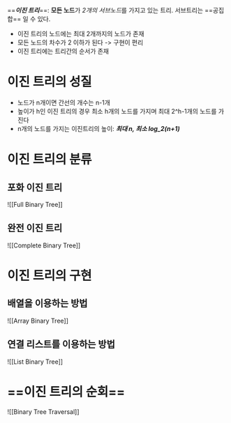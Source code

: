 ==***이진 트리***==: **모든 노드**가 *2개의 서브노드*를 가지고 있는 트리. 서브트리는 ==공집합== 일 수 있다.
- 이진 트리의 노드에는 최대 2개까지의 노드가 존재
- 모든 노드의 차수가 2 이하가 된다 -> 구현이 편리
- 이진 트리에는 트리간의 순서가 존재

# 이진 트리의 성질
- 노드가 n개이면 간선의 개수는 n-1개
- 높이가 h인 이진 트리의 경우 최소 h개의 노드를 가지며 최대 2^h-1개의 노드를 가진다
- n개의 노드를 가지는 이진트리의 높이: ***최대 n, 최소 log_2(n+1)*** 
# 이진 트리의 분류
## 포화 이진 트리
![[Full Binary Tree]]
## 완전 이진 트리
![[Complete Binary Tree]]
# 이진 트리의 구현
## 배열을 이용하는 방법
![[Array Binary Tree]]
## 연결 리스트를 이용하는 방법
![[List Binary Tree]]
# ==이진 트리의 순회==
![[Binary Tree Traversal]]